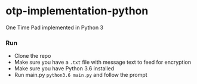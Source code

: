 # otp-implementation-python
One Time Pad implemented in Python 3

### Run
* Clone the repo
* Make sure you have a `.txt` file with message text to feed for encryption
* Make sure you have Python 3.6 installed
* Run main.py `python3.6 main.py` and follow the prompt
